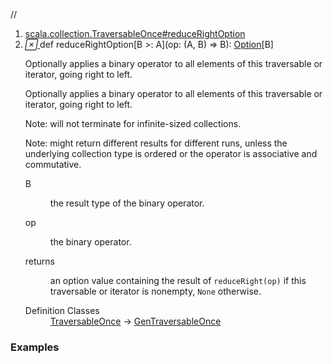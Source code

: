 //
<ol>
<li><a href="https://www.scala-lang.org/api/2.12.3/scala/collection/immutable/List.html#reduceRightOption[B>:A](op:(A,B)=>B):Option[B]">scala.collection.TraversableOnce#reduceRightOption</a></li>
<li name="scala.collection.TraversableOnce#reduceRightOption" visbl="pub" class="indented0 " data-isabs="false" fullcomment="yes" group="Ungrouped"> <a id="reduceRightOption[B>:A](op:(A,B)=>B):Option[B]"></a><a id="reduceRightOption[B>:A]((A,B)⇒B):Option[B]"></a> <span class="permalink"> <a href="../../../scala/collection/immutable/List.html#reduceRightOption[B>:A](op:(A,B)=>B):Option[B]" title="Permalink"> <i class="material-icons"></i> </a> </span> <span class="modifier_kind"> <span class="modifier"></span> <span class="kind">def</span> </span> <span class="symbol"> <span class="name">reduceRightOption</span><span class="tparams">[<span name="B">B &gt;: <span class="extype" name="scala.collection.immutable.List.A">A</span></span>]</span><span class="params">(<span name="op">op: (<span class="extype" name="scala.collection.immutable.List.A">A</span>, <span class="extype" name="scala.collection.TraversableOnce.reduceRightOption.B">B</span>) ⇒ <span class="extype" name="scala.collection.TraversableOnce.reduceRightOption.B">B</span></span>)</span><span class="result">: <a href="../../Option.html" class="extype" name="scala.Option">Option</a>[<span class="extype" name="scala.collection.TraversableOnce.reduceRightOption.B">B</span>]</span> </span> <p class="shortcomment cmt">Optionally applies a binary operator to all elements of this traversable or iterator, going right to left.</p>
 <div class="fullcomment">
  <div class="comment cmt">
   <p>Optionally applies a binary operator to all elements of this traversable or iterator, going right to left.</p>
   <p> Note: will not terminate for infinite-sized collections.</p>
   <p> Note: might return different results for different runs, unless the underlying collection type is ordered or the operator is associative and commutative. </p>
  </div>
  <dl class="paramcmts block">
   <dt class="tparam">
    B
   </dt>
   <dd class="cmt">
    <p>the result type of the binary operator.</p>
   </dd>
   <dt class="param">
    op
   </dt>
   <dd class="cmt">
    <p>the binary operator.</p>
   </dd>
   <dt>
    returns
   </dt>
   <dd class="cmt">
    <p>an option value containing the result of <code>reduceRight(op)</code> if this traversable or iterator is nonempty, <code>None</code> otherwise.</p>
   </dd>
  </dl>
  <dl class="attributes block"> 
   <dt>
    Definition Classes
   </dt>
   <dd>
    <a href="../TraversableOnce.html" class="extype" name="scala.collection.TraversableOnce">TraversableOnce</a> → 
    <a href="../GenTraversableOnce.html" class="extype" name="scala.collection.GenTraversableOnce">GenTraversableOnce</a>
   </dd>
  </dl>
 </div> </li>
        </ol>


### Examples



